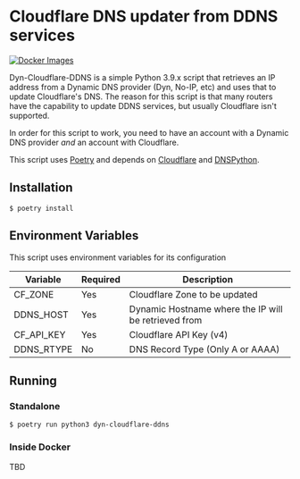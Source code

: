 # Cloudflare DNS updater from DDNS services

[![Docker Images](https://github.com/codegeek/dyn-cloudflare-ddns/actions/workflows/publish.yml/badge.svg)](https://github.com/codegeek/dyn-cloudflare-ddns/actions/workflows/publish.yml)

Dyn-Cloudflare-DDNS is a simple Python 3.9.x script that retrieves an IP address from a Dynamic DNS provider (Dyn, No-IP, etc)
and uses that to update Cloudflare's DNS. The reason for this script is that many routers have the capability to update DDNS 
services, but usually Cloudflare isn't supported.

In order for this script to work, you need to have an account with a Dynamic DNS provider *and* an account with Cloudflare.

This script uses [Poetry](https://python-poetry.org/) and depends on [Cloudflare](https://github.com/cloudflare/python-cloudflare) and [DNSPython](https://www.dnspython.org/).

## Installation

```shell
$ poetry install
```

## Environment Variables

This script uses environment variables for its configuration

Variable | Required  | Description
--- | --- | ---
CF_ZONE | Yes | Cloudflare Zone to be updated
DDNS_HOST | Yes | Dynamic Hostname where the IP will be retrieved from
CF_API_KEY | Yes | Cloudflare API Key (v4)
DDNS_RTYPE | No | DNS Record Type (Only A or AAAA)

## Running

### Standalone

```shell
$ poetry run python3 dyn-cloudflare-ddns
```

### Inside Docker
TBD
